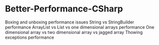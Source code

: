 # Better-Performance-CSharp
Boxing and unboxing performance issues
String vs StringBuilder performance
ArrayList vs List<T> vs one dimensional arrays performance
One dimensional array vs two dimensional array vs jagged array
Thowing exceptions performance

